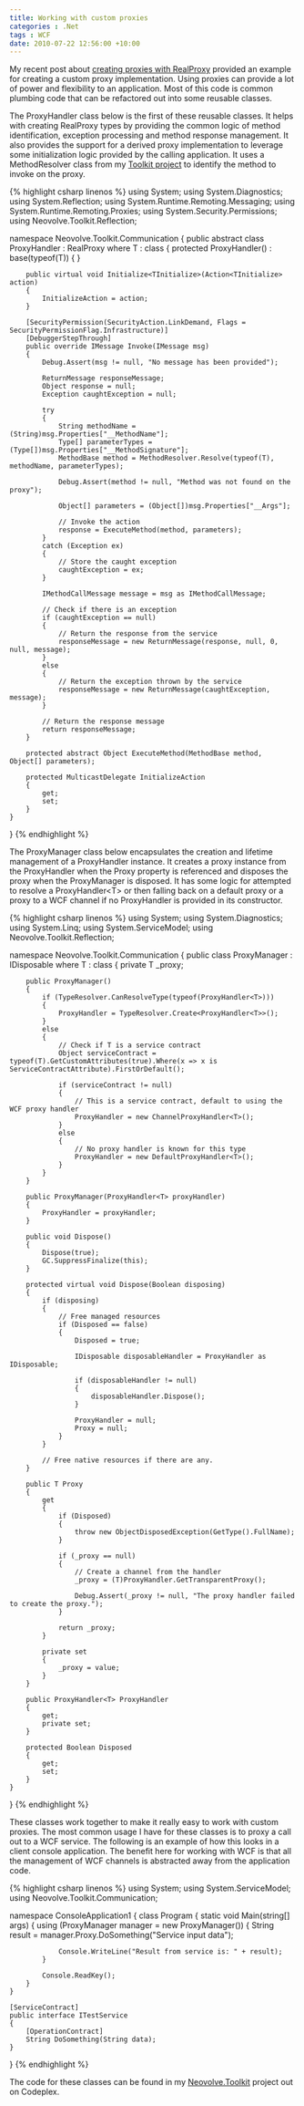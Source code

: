 ```yaml
---
title: Working with custom proxies
categories : .Net
tags : WCF
date: 2010-07-22 12:56:00 +10:00
---
```


My recent post about [creating proxies with RealProxy][0] provided an example for creating a custom proxy implementation. Using proxies can provide a lot of power and flexibility to an application. Most of this code is common plumbing code that can be refactored out into some reusable classes.

The ProxyHandler class below is the first of these reusable classes. It helps with creating RealProxy types by providing the common logic of method identification, exception processing and method response management. It also provides the support for a derived proxy implementation to leverage some initialization logic provided by the calling application. It uses a MethodResolver class from my [Toolkit project][1] to identify the method to invoke on the proxy.

{% highlight csharp linenos %}
using System;
using System.Diagnostics;
using System.Reflection;
using System.Runtime.Remoting.Messaging;
using System.Runtime.Remoting.Proxies;
using System.Security.Permissions;
using Neovolve.Toolkit.Reflection;
     
namespace Neovolve.Toolkit.Communication
{
    public abstract class ProxyHandler<T> : RealProxy where T : class
    {
        protected ProxyHandler()
            : base(typeof(T))
        {
        }
    
        public virtual void Initialize<TInitialize>(Action<TInitialize> action)
        {
            InitializeAction = action;
        }
    
        [SecurityPermission(SecurityAction.LinkDemand, Flags = SecurityPermissionFlag.Infrastructure)]
        [DebuggerStepThrough]
        public override IMessage Invoke(IMessage msg)
        {
            Debug.Assert(msg != null, "No message has been provided");
    
            ReturnMessage responseMessage;
            Object response = null;
            Exception caughtException = null;
    
            try
            {
                String methodName = (String)msg.Properties["__MethodName"];
                Type[] parameterTypes = (Type[])msg.Properties["__MethodSignature"];
                MethodBase method = MethodResolver.Resolve(typeof(T), methodName, parameterTypes);
    
                Debug.Assert(method != null, "Method was not found on the proxy");
    
                Object[] parameters = (Object[])msg.Properties["__Args"];
    
                // Invoke the action
                response = ExecuteMethod(method, parameters);
            }
            catch (Exception ex)
            {
                // Store the caught exception
                caughtException = ex;
            }
    
            IMethodCallMessage message = msg as IMethodCallMessage;
    
            // Check if there is an exception
            if (caughtException == null)
            {
                // Return the response from the service
                responseMessage = new ReturnMessage(response, null, 0, null, message);
            }
            else
            {
                // Return the exception thrown by the service
                responseMessage = new ReturnMessage(caughtException, message);
            }
    
            // Return the response message
            return responseMessage;
        }
    
        protected abstract Object ExecuteMethod(MethodBase method, Object[] parameters);
    
        protected MulticastDelegate InitializeAction
        {
            get;
            set;
        }
    }
}
{% endhighlight %}

The ProxyManager class below encapsulates the creation and lifetime management of a ProxyHandler instance. It creates a proxy instance from the ProxyHandler when the Proxy property is referenced and disposes the proxy when the ProxyManager is disposed. It has some logic for attempted to resolve a ProxyHandler&lt;T&gt; or then falling back on a default proxy or a proxy to a WCF channel if no ProxyHandler is provided in its constructor.

{% highlight csharp linenos %}
using System;
using System.Diagnostics;
using System.Linq;
using System.ServiceModel;
using Neovolve.Toolkit.Reflection;
    
namespace Neovolve.Toolkit.Communication
{
    public class ProxyManager<T> : IDisposable where T : class
    {
        private T _proxy;
    
        public ProxyManager()
        {
            if (TypeResolver.CanResolveType(typeof(ProxyHandler<T>)))
            {
                ProxyHandler = TypeResolver.Create<ProxyHandler<T>>();
            }
            else
            {
                // Check if T is a service contract
                Object serviceContract = typeof(T).GetCustomAttributes(true).Where(x => x is ServiceContractAttribute).FirstOrDefault();
    
                if (serviceContract != null)
                {
                    // This is a service contract, default to using the WCF proxy handler
                    ProxyHandler = new ChannelProxyHandler<T>();
                }
                else
                {
                    // No proxy handler is known for this type
                    ProxyHandler = new DefaultProxyHandler<T>();
                }
            }
        }
    
        public ProxyManager(ProxyHandler<T> proxyHandler)
        {
            ProxyHandler = proxyHandler;
        }
    
        public void Dispose()
        {
            Dispose(true);
            GC.SuppressFinalize(this);
        }
    
        protected virtual void Dispose(Boolean disposing)
        {
            if (disposing)
            {
                // Free managed resources
                if (Disposed == false)
                {
                    Disposed = true;
    
                    IDisposable disposableHandler = ProxyHandler as IDisposable;
    
                    if (disposableHandler != null)
                    {
                        disposableHandler.Dispose();
                    }
    
                    ProxyHandler = null;
                    Proxy = null;
                }
            }
    
            // Free native resources if there are any.
        }
    
        public T Proxy
        {
            get
            {
                if (Disposed)
                {
                    throw new ObjectDisposedException(GetType().FullName);
                }
    
                if (_proxy == null)
                {
                    // Create a channel from the handler
                    _proxy = (T)ProxyHandler.GetTransparentProxy();
    
                    Debug.Assert(_proxy != null, "The proxy handler failed to create the proxy.");
                }
    
                return _proxy;
            }
    
            private set
            {
                _proxy = value;
            }
        }
    
        public ProxyHandler<T> ProxyHandler
        {
            get;
            private set;
        }
    
        protected Boolean Disposed
        {
            get;
            set;
        }
    }
}
{% endhighlight %}

These classes work together to make it really easy to work with custom proxies. The most common usage I have for these classes is to proxy a call out to a WCF service. The following is an example of how this looks in a client console application. The benefit here for working with WCF is that all the management of WCF channels is abstracted away from the application code.

{% highlight csharp linenos %}
using System;
using System.ServiceModel;
using Neovolve.Toolkit.Communication;
    
namespace ConsoleApplication1
{
    class Program
    {
        static void Main(string[] args)
        {
            using (ProxyManager<ITestService> manager = new ProxyManager<ITestService>())
            {
                String result = manager.Proxy.DoSomething("Service input data");
    
                Console.WriteLine("Result from service is: " + result);
            }
    
            Console.ReadKey();
        }
    }
    
    [ServiceContract]
    public interface ITestService
    {
        [OperationContract]
        String DoSomething(String data);
    }
}
{% endhighlight %}

The code for these classes can be found in my [Neovolve.Toolkit][2] project out on Codeplex.

[0]: /2010/07/17/creating-proxies-with-realproxy/
[1]: http://neovolve.codeplex.com/SourceControl/changeset/view/62725#443620
[2]: http://neovolve.codeplex.com/SourceControl/changeset/view/62725#1151241
